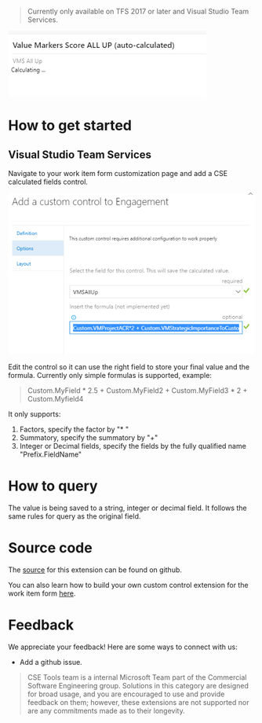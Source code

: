 > Currently only available on TFS 2017 or later and Visual Studio Team Services. 

![Work Item Form](img/form.png)

# How to get started
## Visual Studio Team Services

Navigate to your work item form customization page and add a CSE calculated fields control.

![Definition](img/definition.png)

Edit the control so it can use the right field to store your final value and the formula. Currently only simple formulas is supported, example:

> Custom.MyField * 2.5 + Custom.MyField2 + Custom.MyField3 * 2 + Custom.Myfield4

It only supports:

1. Factors, specify the factor by "* <factor>"
2. Summatory, specify the summatory by "+"
3. Integer or Decimal fields, specify the fields by the fully qualified name "Prefix.FieldName"

# How to query

The value is being saved to a string, integer or decimal field. It follows the same rules for query as the original field.

# Source code 

The [source](https://github.com/mahomedalid/azdevops-boards-extension-calculated-fields) for this extension can be found on github.

You can also learn how to build your own custom control extension for the work item form [here](https://www.visualstudio.com/en-us/docs/integrate/extensions/develop/custom-control). 

# Feedback 

We appreciate your feedback! Here are some ways to connect with us:

* Add a github issue.

> CSE Tools team is a internal Microsoft Team part of the Commercial Software Engineering group. Solutions in this category are designed for broad usage, and you are encouraged to use and provide feedback on them; however, these extensions are not supported nor are any commitments made as to their longevity.
